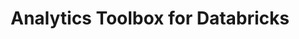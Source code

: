 ---
title: Analytics Toolbox for Databricks
description: "Unlock Spatial Analytics in Databricks"
icon: "/img/icons/databricks-analytics-toolbox.png"
repoUrl: https://github.com/CartoDB/analytics-toolbox-core

url: analytics-toolbox-databricks
indexPage: "overview/getting-started.md"

cascade:
  basePath: analytics-toolbox-databricks
  menu:
    - title: "Overview"
      folder:
        - title: "Getting started"
        - title: "Installation"
    - title: "Guides"
      folder:
        - title: "Working with geospatial data"
    - title: "SQL Reference"
      folder:
        - title: "Overview"
        - title: "accessors"
        - title: "constructors"
        - title: "formatters"
        - title: "indexing"
        - title: "measurements"
        - title: "parsers"
        - title: "predicates"
        - title: "transformations"
    - title: "Release notes"
---